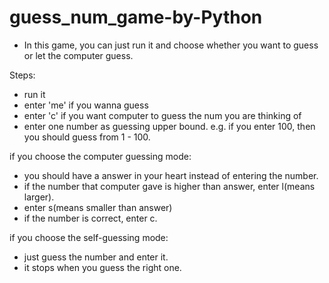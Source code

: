 # guess_num_game-by-Python

- In this game, you can just run it and choose whether you want to guess or let the computer guess.

Steps:
- run it
- enter 'me' if you wanna guess
- enter 'c' if you want computer to guess the num you are thinking of
- enter one number as guessing upper bound. e.g. if you enter 100, then you should guess from 1 - 100.

if you choose the computer guessing mode:
- you should have a answer in your heart instead of entering the number.
- if the number that computer gave is higher than answer, enter l(means larger).
- enter s(means smaller than answer)
- if the number is correct, enter c.

if you choose the self-guessing mode:
- just guess the number and enter it.
- it stops when you guess the right one.
